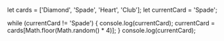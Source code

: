 let cards = ['Diamond', 'Spade', 'Heart', 'Club'];
let currentCard = 'Spade';

while (currentCard != 'Spade') {
  console.log(currentCard);
  currentCard = cards[Math.floor(Math.random() * 4)];
}
console.log(currentCard);